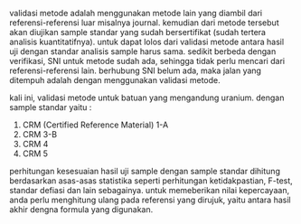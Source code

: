 validasi metode adalah menggunakan metode lain yang diambil dari referensi-referensi luar misalnya journal. kemudian dari metode tersebut akan diujikan sample standar yang sudah bersertifikat (sudah tertera analisis kuantitatifnya). untuk dapat lolos dari validasi metode antara hasil uji dengan standar analisis sample harus sama. sedikit berbeda dengan verifikasi, SNI untuk metode sudah ada, sehingga tidak perlu mencari dari referensi-referensi lain. berhubung SNI belum ada, maka jalan yang ditempuh adalah dengan menggunakan validasi metode. 

kali ini, validasi metode untuk batuan yang mengandung uranium. dengan sample standar yaitu :
1. CRM (Certified Reference Material) 1-A
2. CRM 3-B
3. CRM 4
4. CRM 5

perhitungan kesesuaian hasil uji sample dengan sample standar dihitung berdasarkan asas-asas statistika seperti perhitungan ketidakpastian, F-test, standar defiasi dan lain sebagainya. untuk memeberikan nilai kepercayaan, anda perlu menghitung ulang pada referensi yang dirujuk, yaitu antara hasil akhir dengna formula yang digunakan. 